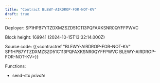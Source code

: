 ```yaml
---
title: "Contract BLEWY-AIRDROP-FOR-NOT-KV"
draft: true
---
```

Deployer: SP1HPB7YTZDXMZSZD51C113PQFAXKSNR0QYFFPWVC


 



Block height: 169941 (2024-10-15T13:32:14.000Z)

Source code: {{<contractref "BLEWY-AIRDROP-FOR-NOT-KV" SP1HPB7YTZDXMZSZD51C113PQFAXKSNR0QYFFPWVC BLEWY-AIRDROP-FOR-NOT-KV>}}

Functions:

* send-stx _private_
